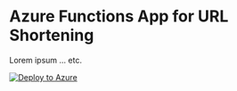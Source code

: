 # Azure Functions App for URL Shortening 

Lorem ipsum ... etc.

[![Deploy to Azure](http://azuredeploy.net/deploybutton.png)](https://azuredeploy.net/)
